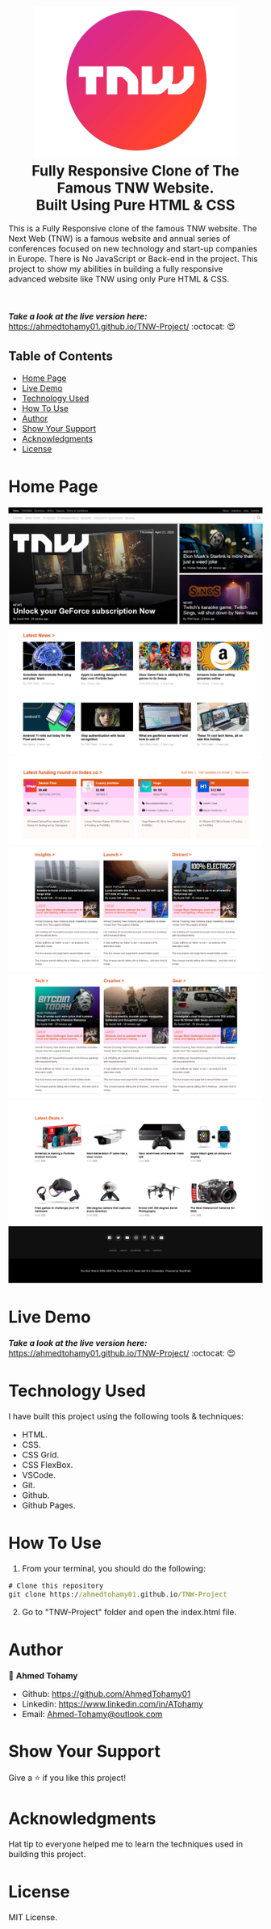 
<h1 align="center">
  <img title="TNW" src="https://github.com/AhmedTohamy01/TNW-Project/blob/master/img/readme/readme-logo.png" alt="TNW Logo" width="400" />
  <br>
  Fully Responsive Clone of The Famous TNW Website.
  <br> 
  Built Using Pure HTML & CSS
</h1>

<p><font size="3">
  This is a Fully Responsive clone of the famous TNW website. The Next Web (TNW) is a famous website and annual series of conferences focused on new technology and start-up companies    in Europe. There is No JavaScript or Back-end in the project. This project to show my abilities in building a fully responsive advanced website like TNW using only Pure HTML & CSS.

  <br><br> 
  <strong><em>Take a look at the live version here:</em></strong> https://ahmedtohamy01.github.io/TNW-Project/ :octocat: :heart_eyes:
</p>

## Table of Contents

- [Home Page](#home-page)
- [Live Demo](#live-demo)
- [Technology Used](#technology-used)
- [How To Use](#how-to-use)
- [Author](#author)
- [Show Your Support](#show-your-support)
- [Acknowledgments](#acknowledgments)
- [License](#license)

# Home Page

<div align="center"><a name="menu"></a>

![ScreenShot](/img/readme/1.png)
![ScreenShot](/img/readme/2.png)
![ScreenShot](/img/readme/3.png)
![ScreenShot](/img/readme/4.png)
![ScreenShot](/img/readme/5.png)
![ScreenShot](/img/readme/6.png)
![ScreenShot](/img/readme/7.png)
</div>

# Live Demo

***Take a look at the live version here:*** https://ahmedtohamy01.github.io/TNW-Project/ :octocat: :heart_eyes: 


# Technology Used

I have built this project using the following tools & techniques:
- HTML.
- CSS.
- CSS Grid.
- CSS FlexBox.
- VSCode.
- Git.
- Github.
- Github Pages.

# How To Use

1) From your terminal, you should do the following:

```cmd
# Clone this repository
git clone https://ahmedtohamy01.github.io/TNW-Project

```

2) Go to "TNW-Project" folder and open the index.html file.


# Author

👤 **Ahmed Tohamy**
- Github: https://github.com/AhmedTohamy01
- Linkedin: https://www.linkedin.com/in/ATohamy
- Email: Ahmed-Tohamy@outlook.com

# Show Your Support

Give a ⭐️ if you like this project!

# Acknowledgments

Hat tip to everyone helped me to learn the techniques used in building this project.

# License 

MIT License.



